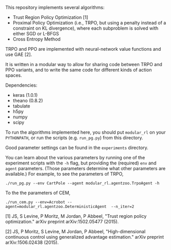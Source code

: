 This repository implements several algorithms:

- Trust Region Policy Optimization [1]
- Proximal Policy Optimization (i.e., TRPO, but using a penalty instead of a constraint on KL divergence), where each subproblem is solved with either SGD or L-BFGS
- Cross Entropy Method

TRPO and PPO are implemented with neural-network value functions and use GAE [2].


It is written in a modular way to allow for sharing code between TRPO and PPO variants, and to write the same code for different kinds of action spaces.

Dependencies:

- keras (1.0.1)
- theano (0.8.2)
- tabulate
- h5py
- numpy
- scipy

To run the algorithms implemented here, you should put `modular_rl` on your `PYTHONPATH`, or run the scripts (e.g. `run_pg.py`) from this directory.

Good parameter settings can be found in the `experiments` directory.

You can learn about the various parameters by running one of the experiment scripts with the `-h` flag, but providing the (required) `env` and `agent` parameters. (Those parameters determine what other parameters are available.) For example, to see the parameters of TRPO,

    ./run_pg.py --env CartPole --agent modular_rl.agentzoo.TrpoAgent -h

To the the parameters of CEM,

    ./run_cem.py --env=Acrobot --agent=modular_rl.agentzoo.DeterministicAgent  --n_iter=2


[1] JS, S Levine, P Moritz, M Jordan, P Abbeel, "Trust region policy optimization." arXiv preprint arXiv:1502.05477 (2015).

[2] JS, P Moritz, S Levine, M Jordan, P Abbeel, "High-dimensional continuous control using generalized advantage estimation." arXiv preprint arXiv:1506.02438 (2015).

